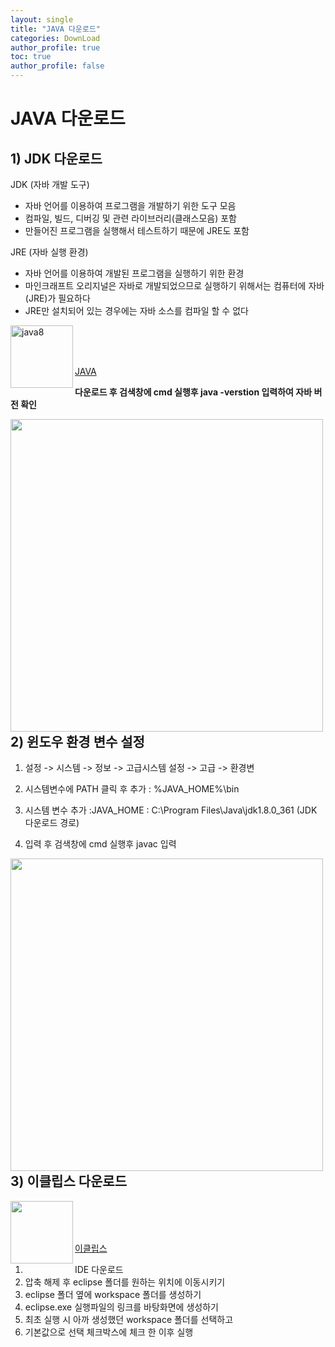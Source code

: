 ```yaml
---
layout: single
title: "JAVA 다운로드"
categories: DownLoad
author_profile: true
toc: true
author_profile: false
---
```


# **JAVA 다운로드**

## 1) JDK 다운로드

JDK (자바 개발 도구)
- 자바 언어를 이용하여 프로그램을 개발하기 위한 도구 모음
- 컴파일, 빌드, 디버깅 및 관련 라이브러리(클래스모음) 포함
- 만들어진 프로그램을 실행해서 테스트하기 때문에 JRE도 포함

JRE (자바 실행 환경)
- 자바 언어를 이용하여 개발된 프로그램을 실행하기 위한 환경
- 마인크래프트 오리지널은 자바로 개발되었으므로
  실행하기 위해서는 컴퓨터에 자바(JRE)가 필요하다
- JRE만 설치되어 있는 경우에는 자바 소스를 컴파일 할 수 없다

<img src="https://search.pstatic.net/common/?src=http%3A%2F%2Fblogfiles.naver.net%2FMjAxNzA3MTNfMzAg%2FMDAxNDk5OTE4NDk3NDY3.FkiifGwKnYc1td7jKK2tRQ3nKk0zgQiDbTgs4cashXUg.inRH_ovQbkfi4eJNLZIVXtdcWhkry1Wg-Ij31eEdPT8g.PNG.enfenf001%2Fjava8_debian.png&type=sc960_832" width= 100px height= 100px alt="java8" align="left"><br><br><br>


[JAVA](https://www.oracle.com/kr/java/technologies/javase/javase8-archive-downloads.html)

**다운로드 후 검색창에 cmd 실행후 java -verstion 입력하여 자바 버전 확인**

<img src="https://blog.kakaocdn.net/dn/bItco0/btr4uJUPPDW/0bwiZsGlnR79JtqbljuISk/img.png" width= 500px align="left"><br><br><br>

## 2) 윈도우 환경 변수 설정

1. 설정 -> 시스템 -> 정보 -> 고급시스템 설정 -> 고급 -> 환경변

2. 시스템변수에 PATH 클릭 후 추가 : %JAVA_HOME%\bin 

3. 시스템 변수 추가 :JAVA_HOME : C:\Program Files\Java\jdk1.8.0_361 (JDK 다운로드 경로)

4. 입력 후 검색창에 cmd 실행후 javac 입력

<img src="https://img1.daumcdn.net/thumb/R1280x0/?scode=mtistory2&fname=https%3A%2F%2Fblog.kakaocdn.net%2Fdn%2F5csoJ%2Fbtr4tMRXLF3%2FloZfKIjnmrQyNFHrhyOoN1%2Fimg.png" width= 500px align="left">
<br><br><br><br><br><br><br><br><br>

## 3) 이클립스 다운로드

<img src="https://t1.daumcdn.net/cfile/tistory/22656F3D58743B5210" width= 100x align="left"><br><br><br>

[이클립스](https://www.eclipse.org/downloads/packages/release/2019-06/r) 

1. IDE 다운로드
2. 압축 해제 후 eclipse 폴더를 원하는 위치에 이동시키기
3. eclipse 폴더 옆에 workspace 폴더를 생성하기
4. eclipse.exe 실행파일의 링크를 바탕화면에 생성하기
5. 최초 실행 시 아까 생성했던 workspace 폴더를 선택하고
6. 기본값으로 선택 체크박스에 체크 한 이후 실행
